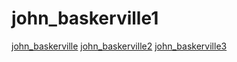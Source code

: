 # john_baskerville1
[john_baskerville](https://eoghan1156.github.io/john_baskerville1/johnbaskerville1.html)
[john_baskerville2](https://eoghan1156.github.io/john_baskerville1/johnbaskervillev2.html)
[john_baskerville3](https://eoghan1156.github.io/john_baskerville1/johnbaskerville3.html)
